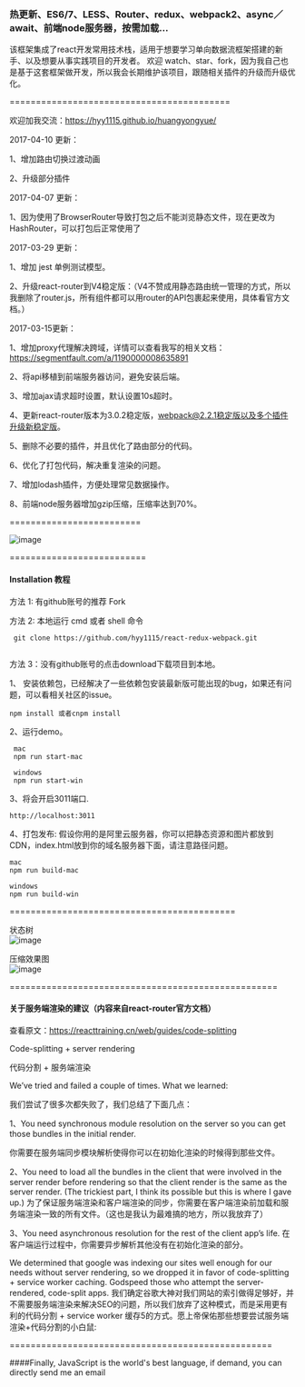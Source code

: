 
### 热更新、ES6/7、LESS、Router、redux、webpack2、async／await、前端node服务器，按需加载...


该框架集成了react开发常用技术栈，适用于想要学习单向数据流框架搭建的新手、以及想要从事实践项目的开发者。
欢迎 watch、star、fork，因为我自己也是基于这套框架做开发，所以我会长期维护该项目，跟随相关插件的升级而升级优化。  

==========================================

欢迎加我交流：https://hyy1115.github.io/huangyongyue/   

2017-04-10 更新：  

1、增加路由切换过渡动画

2、升级部分插件  

2017-04-07 更新：  

1、因为使用了BrowserRouter导致打包之后不能浏览静态文件，现在更改为 HashRouter，可以打包后正常使用了  

2017-03-29 更新：

1、增加 jest 单例测试模型。

2、升级react-router到V4稳定版：（V4不赞成用静态路由统一管理的方式，所以我删除了router.js，所有组件都可以用router的API包裹起来使用，具体看官方文档。）

2017-03-15更新：  

1、增加proxy代理解决跨域，详情可以查看我写的相关文档：https://segmentfault.com/a/1190000008635891  

2、将api移植到前端服务器访问，避免安装后端。

3、增加ajax请求超时设置，默认设置10s超时。

4、更新react-router版本为3.0.2稳定版，webpack@2.2.1稳定版以及多个插件升级新稳定版。

5、删除不必要的插件，并且优化了路由部分的代码。

6、优化了打包代码，解决重复渲染的问题。

7、增加lodash插件，方便处理常见数据操作。

8、前端node服务器增加gzip压缩，压缩率达到70%。

=========================

![image](https://github.com/hyy1115/react-redux-webpack/blob/v1.0.1/public/index.gif)

==========================

#### Installation 教程

方法 1: 有github账号的推荐 Fork  

方法 2: 本地运行 cmd 或者 shell 命令  
```
 git clone https://github.com/hyy1115/react-redux-webpack.git
 
```

方法 3：没有github账号的点击download下载项目到本地。  
 
1、 安装依赖包，已经解决了一些依赖包安装最新版可能出现的bug，如果还有问题，可以看相关社区的issue。
```
npm install 或者cnpm install
```

2、运行demo。
   ```
    mac
    npm run start-mac
    
    windows
    npm run start-win
   ```

3、将会开启3011端口.
```
http://localhost:3011

```

4、打包发布: 假设你用的是阿里云服务器，你可以把静态资源和图片都放到CDN，index.html放到你的域名服务器下面，请注意路径问题。  

```
mac
npm run build-mac

windows
npm run build-win
``` 

===========================================

状态树  
![image](https://github.com/hyy1115/react-redux-webpack/blob/master/public/store.png) 


压缩效果图  
![image](https://github.com/hyy1115/react-redux-webpack/blob/master/public/fenxi.png)

===================================================

#### 关于服务端渲染的建议（内容来自react-router官方文档）  

查看原文：https://reacttraining.cn/web/guides/code-splitting

Code-splitting + server rendering

代码分割 + 服务端渲染

We’ve tried and failed a couple of times. What we learned:

我们尝试了很多次都失败了，我们总结了下面几点：

1、You need synchronous module resolution on the server so you can get those bundles in the initial render.

你需要在服务端同步模块解析使得你可以在初始化渲染的时候得到那些文件。

2、You need to load all the bundles in the client that were involved in the server render before rendering so that the client render is the same as the server render. (The trickiest part, I think its possible but this is where I gave up.)
为了保证服务端渲染和客户端渲染的同步，你需要在客户端渲染前加载和服务端渲染一致的所有文件。（这也是我认为最难搞的地方，所以我放弃了）

3、You need asynchronous resolution for the rest of the client app’s life.
在客户端运行过程中，你需要异步解析其他没有在初始化渲染的部分。

We determined that google was indexing our sites well enough for our needs without server rendering, so we dropped it in favor of code-splitting + service worker caching. Godspeed those who attempt the server-rendered, code-split apps.
我们确定谷歌大神对我们网站的索引做得足够好，并不需要服务端渲染来解决SEO的问题，所以我们放弃了这种模式，而是采用更有利的代码分割 + service worker 缓存5的方式。愿上帝保佑那些想要尝试服务端渲染+代码分割的小白鼠:

==================================================

####Finally, JavaScript is the world's best language, if demand, you can directly send me an email  
